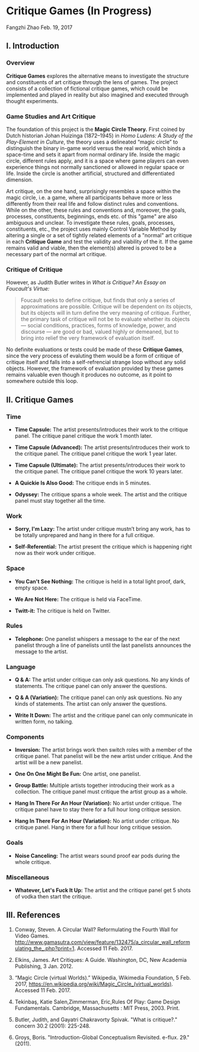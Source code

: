 # Critique Games (In Progress)Fangzhi ZhaoFeb. 19, 2017## I. Introduction ### Overview**Critique Games** explores the alternative means to investigate the structure and constituents of art critique through the lens of games. The project consists of a collection of fictional critique games, which could be implemented and played in reality but also imagined and executed through thought experiments.### Game Studies and Art CritiqueThe foundation of this project is the **Magic Circle Theory.** First coined by Dutch historian Johan Huizinga (1872–1945) in *Homo Ludens: A Study of the Play-Element in Culture*, the theory uses a delineated “magic circle” to distinguish the binary in-game world versus the real world, which binds a space-time and sets it apart from normal ordinary life. Inside the magic circle, different rules apply, and it is a space where game players can even experience things not normally sanctioned or allowed in regular space or life. Inside the circle is another artificial, structured and differentiated dimension.Art critique, on the one hand, surprisingly resembles a space within the magic circle, i.e. a game, where all participants behave more or less differently from their real life and follow distinct rules and conventions. While on the other, these rules and conventions and, moreover, the goals, processes, constituents, beginnings, ends etc. of this "game" are also ambiguous and unclear. To investigate these rules, goals, processes, constituents, etc., the project uses mainly Control Variable Method by altering a single or a set of tightly related elements of a "normal" art critique in each **Critique Game** and test the validity and viability of the it. If the game remains valid and viable, then the element(s) altered is proved to be a necessary part of the normal art critique.### Critique of CritiqueHowever, as Judith Butler writes in *What is Critique? An Essay on Foucault's Virtue:*>Foucault seeks to define critique, but finds that only a series of approximations are possible. Critique will be dependent on its objects, but its objects will in turn define the very meaning of critique. Further, the primary task of critique will not be to evaluate whether its objects — social conditions, practices, forms of knowledge, power, and discourse — are good or bad, valued highly or demeaned, but to bring into relief the very framework of evaluation itself.No definite evaluations or tests could be made of these **Critique Games**, since the very process of evaluting them would be a form of critique of critique itself and falls into a self-refrencial strange loop without any solid objects. However, the framework of evaluation provided by these games remains valuable even though it produces no outcome, as it point to somewhere outside this loop. ## II. Critique Games### Time- **Time Capsule:** The artist presents/introduces their work to the critique panel. The critique panel critique the work 1 month later.- **Time Capsule (Advanced):** The artist presents/introduces their work to the critique panel. The critique panel critique the work 1 year later.- **Time Capsule (Ultimate):** The artist presents/introduces their work to the critique panel. The critique panel critique the work 10 years later.- **A Quickie Is Also Good:** The critique ends in 5 minutes.- **Odyssey:** The critique spans a whole week. The artist and the critique panel must stay together all the time.### Work- **Sorry, I'm Lazy:** The artist under critique mustn’t bring any work, has to be totally unprepared and hang in there for a full critique. - **Self-Referential:** The artist present the critique which is happening right now as their work under critique. ### Space- **You Can't See Nothing:** The critique is held in a total light proof, dark, empty space.- **We Are Not Here:** The critique is held via FaceTime.- **Twitt-it:** The critique is held on Twitter.### Rules- **Telephone:** One panelist whispers a message to the ear of the next panelist through a line of panelists until the last panelists announces the message to the artist.### Language- **Q & A:** The artist under critique can only ask questions. No any kinds of statements. The critique panel can only answer the questions.- **Q & A (Variation):** The critique panel can only ask questions. No any kinds of statements. The artist can only answer the questions.- **Write It Down:** The artist and the critique panel can only communicate in written form, no talking.### Components- **Inversion:** The artist brings work then switch roles with a member of the critique panel. That panelist will be the new artist under critique. And the artist will be a new panelist.- **One On One Might Be Fun:** One artist, one panelist. - **Group Battle:** Multiple artists together introducing their work as a collection. The critique panel must critique the artist group as a whole.- **Hang In There For An Hour (Variation):** No artist under critique. The critique panel have to stay there for a full hour long critique session.- **Hang In There For An Hour (Variation):** No artist under critique. No critique panel. Hang in there for a full hour long critique session.### Goals- **Noise Canceling:** The artist wears sound proof ear pods during the whole critique.### Miscellaneous- **Whatever, Let's Fuck It Up:** The artist and the critique panel get 5 shots of vodka then start the critique.## III. References1. Conway, Steven. A Circular Wall? Reformulating the Fourth Wall for Video Games. http://www.gamasutra.com/view/feature/132475/a_circular_wall_reformulating_the_.php?print=1. Accessed 11 Feb. 2017.2. Elkins, James. Art Critiques: A Guide. Washington, DC, New Academia Publishing, 3 Jan. 2012. 3. “Magic Circle (virtual Worlds).” Wikipedia, Wikimedia Foundation, 5 Feb. 2017, https://en.wikipedia.org/wiki/Magic_Circle_(virtual_worlds). Accessed 11 Feb. 2017.4. Tekinbaş, Katie Salen,Zimmerman, Eric,Rules Of Play: Game Design Fundamentals. Cambridge, Massachusetts : MIT Press, 2003. Print.5. Butler, Judith, and Gayatri Chakravorty Spivak. "What is critique?." concern 30.2 (2001): 225-248.6. Groys, Boris. "Introduction-Global Conceptualism Revisited. e-flux. 29." (2011). 